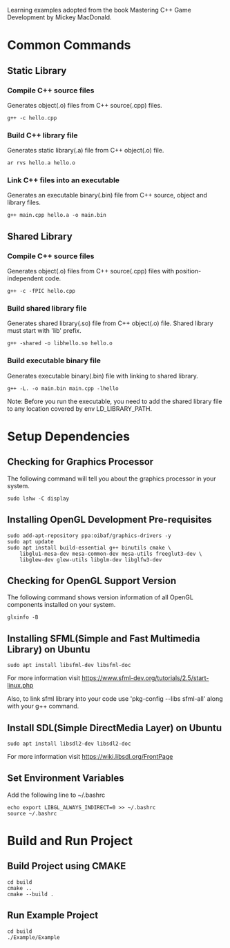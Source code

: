 Learning examples adopted from the book Mastering C++ Game Development by Mickey MacDonald.

# Common Commands
## Static Library
### Compile C++ source files
Generates object(.o) files from C++ source(.cpp) files.
```
g++ -c hello.cpp
```
### Build C++ library file
Generates static library(.a) file from C++ object(.o) file.
```
ar rvs hello.a hello.o
```
### Link C++ files into an executable
Generates an executable binary(.bin) file  from C++ source, object and library files.
```
g++ main.cpp hello.a -o main.bin
```
## Shared Library
### Compile C++ source files
Generates object(.o) files from C++ source(.cpp) files with position-independent code.
```
g++ -c -fPIC hello.cpp
```
### Build shared library file
Generates shared library(.so) file from C++ object(.o) file. Shared library must start with 'lib' prefix.
```
g++ -shared -o libhello.so hello.o
```
### Build executable binary file
Generates executable binary(.bin) file with linking to shared library.
```
g++ -L. -o main.bin main.cpp -lhello
```
Note: Before you run the executable, you need to add the shared library file to any location covered by env LD_LIBRARY_PATH.
# Setup Dependencies
## Checking for Graphics Processor
The following command will tell you about the graphics processor in your system.
```
sudo lshw -C display
```
## Installing OpenGL Development Pre-requisites
```
sudo add-apt-repository ppa:oibaf/graphics-drivers -y
sudo apt update
sudo apt install build-essential g++ binutils cmake \
    libglu1-mesa-dev mesa-common-dev mesa-utils freeglut3-dev \
    libglew-dev glew-utils libglm-dev libglfw3-dev
```
## Checking for OpenGL Support Version
The following command shows version information of all OpenGL components installed on your system.
```
glxinfo -B
```
## Installing SFML(Simple and Fast Multimedia Library) on Ubuntu
```
sudo apt install libsfml-dev libsfml-doc
```
For more information visit https://www.sfml-dev.org/tutorials/2.5/start-linux.php

Also, to link sfml library into your code use 'pkg-config --libs sfml-all' along with your g++ command.
## Install SDL(Simple DirectMedia Layer) on Ubuntu
```
sudo apt install libsdl2-dev libsdl2-doc
```
For more information visit https://wiki.libsdl.org/FrontPage
## Set Environment Variables
Add the following line to ~/.bashrc
```
echo export LIBGL_ALWAYS_INDIRECT=0 >> ~/.bashrc
source ~/.bashrc
```
# Build and Run Project
## Build Project using CMAKE
```
cd build
cmake ..
cmake --build .
```
## Run Example Project
```
cd build
./Example/Example
```